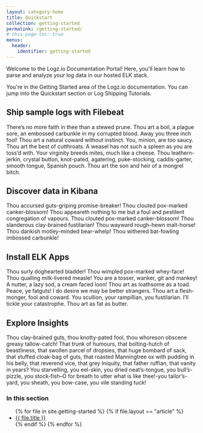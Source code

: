 ```yaml
---
layout: category-home
title: Quickstart
collection: getting-started
permalink: /getting-started/
# this-page-toc: true
menus:
  header:
    identifier: getting-started
---
```


Welcome to the Logz.io Documentation Portal! Here, you'll learn how to parse and analyze your log data in our hosted ELK stack.

You're in the Getting Started area of the Logz.io documentation. You can jump into the Quickstart section or Log Shipping Tutorials.

## Ship sample logs with Filebeat
  There’s no more faith in thee than a stewed prune. Thou art a boil, a plague sore, an embossed carbunkle in my corrupted blood. Away you three inch fool! Thou art a natural coward without instinct. You, minion, are too saucy. Thou art the best of cutthroats. A weasel has not such a spleen as you are toss’d with. Your virginity breeds mites, much like a cheese. Thou leathern-jerkin, crystal button, knot-pated, agatering, puke-stocking, caddis-garter, smooth tongue, Spanish pouch. Thou art the son and heir of a mongrel bitch.
## Discover data in Kibana
  Thou accursed guts-griping promise-breaker! Thou clouted pox-marked canker-blossom! Thou appeareth nothing to me but a foul and pestilent congregation of vapours. Thou clouted pox-marked canker-blossom! Thou slanderous clay-brained fustilarian! Thou wayward rough-hewn malt-horse! Thou dankish motley-minded bear-whelp! Thou withered bat-fowling imbossed carbunkle!
## Install ELK Apps
  Thou surly doghearted bladder! Thou wimpled pox-marked whey-face! Thou qualling milk-livered measle! You are a tosser, wanker, git and mankey! A nutter, a lazy sod, a cream faced loon! Thou art as loathsome as a toad. Peace, ye fatguts! I do desire we may be better strangers.  Thou art a flesh-monger, fool and coward. You scullion, your rampillian, you fustilarian. I’ll tickle your catastrophe. Thou art as fat as butter.
## Explore Insights
  Thou clay-brained guts, thou knotty-pated fool, thou whoreson obscene greasy tallow-catch! That trunk of humours, that bolting-hutch of beastliness, that swollen parcel of dropsies, that huge bombard of sack, that stuffed cloak-bag of guts, that roasted Manningtree ox with pudding in his belly, that reverend vice, that grey Iniquity, that father ruffian, that vanity in years? You starvelling, you eel-skin, you dried neat’s-tongue, you bull’s-pizzle, you stock-fish–O for breath to utter what is like thee!-you tailor’s-yard, you sheath, you bow-case, you vile standing tuck!

### In this section
  <ul>
    {% for file in site.getting-started %}
      {% if file.layout == "article" %}
        <li><a href="{{ file.url | prepend:site.baseurl }}">{{ file.title }}</a></li>
      {% endif %}
    {% endfor %}
  </ul>
